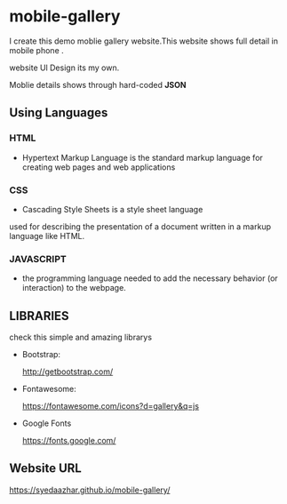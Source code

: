 # mobile-gallery

I create this  demo  moblie gallery website.This website shows full detail in mobile phone .

website Ul Design its my own.

Moblie details shows through hard-coded **JSON**


## Using Languages

### HTML

* Hypertext Markup Language is the standard markup language for creating web pages and web applications

### CSS

* Cascading Style Sheets is a style sheet language

used for describing the presentation of a document written in a markup language like HTML.

### JAVASCRIPT

* the programming language needed to add the necessary behavior (or interaction) to the webpage.

## LIBRARIES

check this simple and amazing librarys

* Bootstrap: 

  http://getbootstrap.com/

* Fontawesome:

  https://fontawesome.com/icons?d=gallery&q=js
  
* Google Fonts

  https://fonts.google.com/

## Website URL
 https://syedaazhar.github.io/mobile-gallery/
